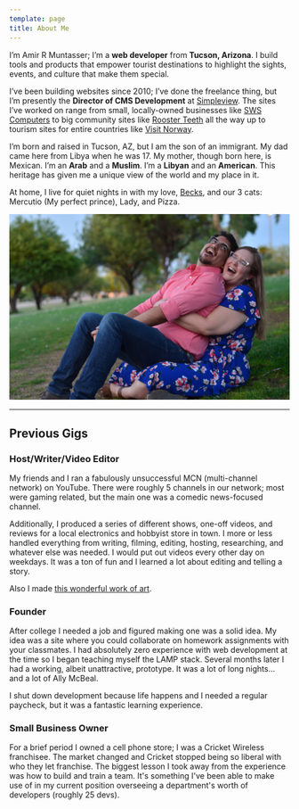 ```yaml
---
template: page
title: About Me
---
```


I’m Amir R Muntasser; I’m a **web developer** from **Tucson, Arizona**. I build tools and products that empower tourist destinations to highlight the sights, events, and culture that make them special.

I’ve been building websites since 2010; I’ve done the freelance thing, but I’m presently the **Director of CMS Development** at [Simpleview](https://www.simpleviewinc.com). The sites I’ve worked on range from small, locally-owned businesses like [SWS Computers](https://www.shopsws.com/) to big community sites like [Rooster Teeth](https://roosterteeth.com/community/) all the way up to tourism sites for entire countries like [Visit Norway](https://www.visitnorway.com/).

I’m born and raised in Tucson, AZ, but I am the son of an immigrant. My dad came here from Libya when he was 17. My mother, though born here, is Mexican. I’m an **Arab** and a **Muslim**. I’m a **Libyan** and an **American**. This heritage has given me a unique view of the world and my place in it.

At home, I live for quiet nights in with my love, [Becks](https://twitter.com/beccabummer), and our 3 cats: Mercutio (My perfect prince), Lady, and Pizza.

![Becks and I during our engagement photo shoot](../assets/me.jpg)

----

## Previous Gigs

### Host/Writer/Video Editor

My friends and I ran a fabulously unsuccessful MCN (multi-channel network) on YouTube. There were roughly 5 channels in our network; most were gaming related, but the main one was a comedic news-focused channel.

Additionally, I produced a series of different shows, one-off videos, and reviews for a local electronics and hobbyist store in town. I more or less handled everything from writing, filming, editing, hosting, researching, and whatever else was needed. I would put out videos every other day on weekdays. It was a ton of fun and I learned a lot about editing and telling a story.

Also I made [this wonderful work of art](https://www.youtube.com/watch?v=LN6Tg5nbdHU).

### Founder

After college I needed a job and figured making one was a solid idea. My idea was a site where you could collaborate on homework assignments with your classmates. I had absolutely zero experience with web development at the time so I began teaching myself the LAMP stack. Several months later I had a working, albeit unattractive, prototype. It was a lot of long nights... and a lot of Ally McBeal.

I shut down development because life happens and I needed a regular paycheck, but it was a fantastic learning experience.

### Small Business Owner

For a brief period I owned a cell phone store; I was a Cricket Wireless franchisee. The market changed and Cricket stopped being so liberal with who they let franchise. The biggest lesson I took away from the experience was how to build and train a team. It's something I've been able to make use of in my current position overseeing a department's worth of developers (roughly 25 devs).
